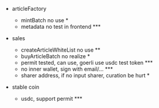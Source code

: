 - articleFactory
  - mintBatch no use * 
  - metadata no test in frontend ***

- sales
  - createArticleWhiteList no use **
  - buyArticleBatch no realize *
  - permit tested, can use, goerli use usdc test token ***
  - no inner wallet, sign with email/... ***
  - sharer address, if no input sharer, curation be hurt *

- stable coin
  - usdc, support permit ***